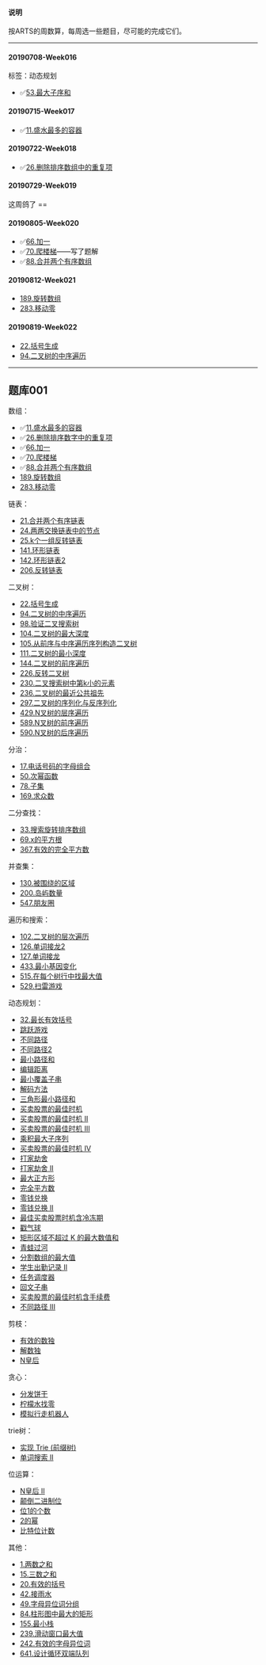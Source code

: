 #### 说明

按ARTS的周数算，每周选一些题目，尽可能的完成它们。


---

#### 20190708-Week016
标签：动态规划
- ✅[53.最大子序和](https://leetcode-cn.com/problems/maximum-subarray/)

#### 20190715-Week017
- ✅[11.盛水最多的容器](https://leetcode-cn.com/problems/container-with-most-water/)

#### 20190722-Week018
- ✅[26.删除排序数组中的重复项](https://leetcode-cn.com/problems/remove-duplicates-from-sorted-array/)

#### 20190729-Week019
这周鸽了 ==

#### 20190805-Week020
- ✅[66.加一](https://leetcode-cn.com/problems/plus-one/)
- ✅[70.爬楼梯](https://leetcode-cn.com/problems/climbing-stairs/)——写了题解
- ✅[88.合并两个有序数组](https://leetcode-cn.com/problems/merge-sorted-array/)

#### 20190812-Week021
- [189.旋转数组](https://leetcode-cn.com/problems/rotate-array/)
- [283.移动零](https://leetcode-cn.com/problems/move-zeroes/)

#### 20190819-Week022
- [22.括号生成](https://leetcode-cn.com/problems/generate-parentheses/)
- [94.二叉树的中序遍历](https://leetcode-cn.com/problems/binary-tree-inorder-traversal/description/)



-------

## 题库001

数组：
- ✅[11.盛水最多的容器](https://leetcode-cn.com/problems/container-with-most-water/)
- ✅[26.删除排序数字中的重复项](https://leetcode-cn.com/problems/remove-duplicates-from-sorted-array/)
- ✅[66.加一](https://leetcode-cn.com/problems/plus-one/)
- ✅[70.爬楼梯](https://leetcode-cn.com/problems/climbing-stairs/)
- ✅[88.合并两个有序数组](https://leetcode-cn.com/problems/merge-sorted-array/)
- [189.旋转数组](https://leetcode-cn.com/problems/rotate-array/)
- [283.移动零](https://leetcode-cn.com/problems/move-zeroes/)


链表：
- [21.合并两个有序链表](https://leetcode-cn.com/problems/merge-two-sorted-lists/)
- [24.两两交换链表中的节点](https://leetcode-cn.com/problems/swap-nodes-in-pairs/)
- [25.k个一组反转链表](https://leetcode-cn.com/problems/reverse-nodes-in-k-group/)
- [141.环形链表](https://leetcode-cn.com/problems/linked-list-cycle/)
- [142.环形链表2](https://leetcode-cn.com/problems/linked-list-cycle-ii/)
- [206.反转链表](https://leetcode-cn.com/problems/reverse-linked-list/)


二叉树：
- [22.括号生成](https://leetcode-cn.com/problems/generate-parentheses/)
- [94.二叉树的中序遍历](https://leetcode-cn.com/problems/binary-tree-inorder-traversal/description/)
- [98.验证二叉搜索树](https://leetcode-cn.com/problems/validate-binary-search-tree/)
- [104.二叉树的最大深度](https://leetcode-cn.com/problems/maximum-depth-of-binary-tree/)
- [105.从前序与中序遍历序列构造二叉树](https://leetcode-cn.com/problems/construct-binary-tree-from-preorder-and-inorder-traversal/)
- [111.二叉树的最小深度](https://leetcode-cn.com/problems/minimum-depth-of-binary-tree/)
- [144.二叉树的前序遍历](https://leetcode-cn.com/problems/binary-tree-preorder-traversal/description/)
- [226.反转二叉树](https://leetcode-cn.com/problems/invert-binary-tree/description/)
- [230.二叉搜索树中第k小的元素](https://leetcode-cn.com/problems/kth-smallest-element-in-a-bst/comments/)
- [236.二叉树的最近公共祖先](https://leetcode-cn.com/problems/lowest-common-ancestor-of-a-binary-tree/)
- [297.二叉树的序列化与反序列化](https://leetcode-cn.com/problems/serialize-and-deserialize-binary-tree/)
- [429.N叉树的层序遍历](https://leetcode-cn.com/problems/n-ary-tree-level-order-traversal/description/)
- [589.N叉树的前序遍历](https://leetcode-cn.com/problems/n-ary-tree-preorder-traversal/description)
- [590.N叉树的后序遍历](https://leetcode-cn.com/problems/n-ary-tree-postorder-traversal/description/)


分治：
- [17.电话号码的字母组合](https://leetcode-cn.com/problems/letter-combinations-of-a-phone-number/)
- [50.次幂函数](https://leetcode-cn.com/problems/powx-n/description/)
- [78.子集](https://leetcode-cn.com/problems/subsets/)
- [169.求众数](https://leetcode-cn.com/problems/majority-element/description/)


二分查找：
- [33.搜索旋转排序数组](https://leetcode-cn.com/problems/search-in-rotated-sorted-array/)
- [69.x的平方根](https://leetcode-cn.com/problems/sqrtx/)
- [367.有效的完全平方数](https://leetcode-cn.com/problems/valid-perfect-square/)


并查集：
- [130.被围绕的区域](https://leetcode-cn.com/problems/surrounded-regions/#/description)
- [200.岛屿数量](https://leetcode-cn.com/problems/number-of-islands/)
- [547.朋友圈](https://leetcode-cn.com/problems/friend-circles/#/description)


遍历和搜索：
- [102.二叉树的层次遍历](https://leetcode-cn.com/problems/binary-tree-level-order-traversal/#/description)
- [126.单词接龙2](https://leetcode-cn.com/problems/word-ladder-ii/description/)
- [127.单词接龙](https://leetcode-cn.com/problems/word-ladder/description/)
- [433.最小基因变化](https://leetcode-cn.com/problems/minimum-genetic-mutation/#/description)
- [515.在每个树行中找最大值](https://leetcode-cn.com/problems/find-largest-value-in-each-tree-row/#/description)
- [529.扫雷游戏](https://leetcode-cn.com/problems/minesweeper/description/)


动态规划：
- [32.最长有效括号](https://leetcode-cn.com/problems/longest-valid-parentheses/)
- [跳跃游戏](https://leetcode-cn.com/problems/jump-game/)
- [不同路径](https://leetcode-cn.com/problems/unique-paths/)
- [不同路径2](https://leetcode-cn.com/problems/unique-paths-ii/)
- [最小路径和](https://leetcode-cn.com/problems/minimum-path-sum/)
- [编辑距离](https://leetcode-cn.com/problems/edit-distance/)
- [最小覆盖子串](https://leetcode-cn.com/problems/minimum-window-substring/) 
- [解码方法](https://leetcode-cn.com/problems/decode-ways)
- [三角形最小路径和](https://leetcode-cn.com/problems/triangle/description/)
- [买卖股票的最佳时机](https://leetcode-cn.com/problems/best-time-to-buy-and-sell-stock/#/description)
- [买卖股票的最佳时机 II](https://leetcode-cn.com/problems/best-time-to-buy-and-sell-stock-ii/)
- [买卖股票的最佳时机 III](https://leetcode-cn.com/problems/best-time-to-buy-and-sell-stock-iii/)
- [乘积最大子序列](https://leetcode-cn.com/problems/maximum-product-subarray/description/)
- [买卖股票的最佳时机 IV](https://leetcode-cn.com/problems/best-time-to-buy-and-sell-stock-iv/)
- [打家劫舍](https://leetcode-cn.com/problems/house-robber/)
- [打家劫舍 II](https://leetcode-cn.com/problems/house-robber-ii/description/)
- [最大正方形](https://leetcode-cn.com/problems/maximal-square/)
- [完全平方数](https://leetcode-cn.com/problems/perfect-squares/)
- [零钱兑换](https://leetcode-cn.com/problems/coin-change/description/)
- [零钱兑换 II](https://leetcode-cn.com/problems/coin-change-2/)
- [最佳买卖股票时机含冷冻期](https://leetcode-cn.com/problems/best-time-to-buy-and-sell-stock-with-cooldown/)
- [戳气球](https://leetcode-cn.com/problems/burst-balloons/)
- [矩形区域不超过 K 的最大数值和](https://leetcode-cn.com/problems/max-sum-of-rectangle-no-larger-than-k/)
- [青蛙过河](https://leetcode-cn.com/problems/frog-jump/)
- [分割数组的最大值](https://leetcode-cn.com/problems/split-array-largest-sum)
- [学生出勤记录 II](https://leetcode-cn.com/problems/student-attendance-record-ii/)
- [任务调度器](https://leetcode-cn.com/problems/task-scheduler/)
- [回文子串](https://leetcode-cn.com/problems/palindromic-substrings/)
- [买卖股票的最佳时机含手续费](https://leetcode-cn.com/problems/best-time-to-buy-and-sell-stock-with-transaction-fee/)
- [不同路径 III ](https://leetcode-cn.com/problems/unique-paths-iii/)


剪枝：
- [有效的数独](https://leetcode-cn.com/problems/valid-sudoku/description/)
- [解数独](https://leetcode-cn.com/problems/sudoku-solver/#/description)
- [N皇后](https://leetcode-cn.com/problems/n-queens/)


贪心：
- [分发饼干](https://leetcode-cn.com/problems/assign-cookies/description/)
- [柠檬水找零](https://leetcode-cn.com/problems/lemonade-change/description/) 
- [模拟行走机器人](https://leetcode-cn.com/problems/walking-robot-simulation/description/)

trie树：
- [实现 Trie (前缀树) ](https://leetcode-cn.com/problems/implement-trie-prefix-tree/#/description)
- [单词搜索 II ](https://leetcode-cn.com/problems/word-search-ii/)

位运算：
- [N皇后 II ](https://leetcode-cn.com/problems/n-queens-ii/description/)
- [颠倒二进制位](https://leetcode-cn.com/problems/reverse-bits/)
- [位1的个数](https://leetcode-cn.com/problems/number-of-1-bits/)
- [2的幂](https://leetcode-cn.com/problems/power-of-two/)
- [比特位计数](https://leetcode-cn.com/problems/counting-bits/description/)


其他：
- [1.两数之和](https://leetcode-cn.com/problems/two-sum/)
- [15.三数之和](https://leetcode-cn.com/problems/3sum/)
- [20.有效的括号](https://leetcode-cn.com/problems/valid-parentheses/description/)
- [42.接雨水](https://leetcode-cn.com/problems/trapping-rain-water/)
- [49.字母异位词分组](https://leetcode-cn.com/problems/group-anagrams/)
- [84.柱形图中最大的矩形](https://leetcode-cn.com/problems/largest-rectangle-in-histogram/)
- [155.最小栈](https://leetcode-cn.com/problems/min-stack/)
- [239.滑动窗口最大值](https://leetcode-cn.com/problems/sliding-window-maximum/)
- [242.有效的字母异位词](https://leetcode-cn.com/problems/valid-anagram/description/)
- [641.设计循环双端队列](https://leetcode-cn.com/problems/design-circular-deque/)


